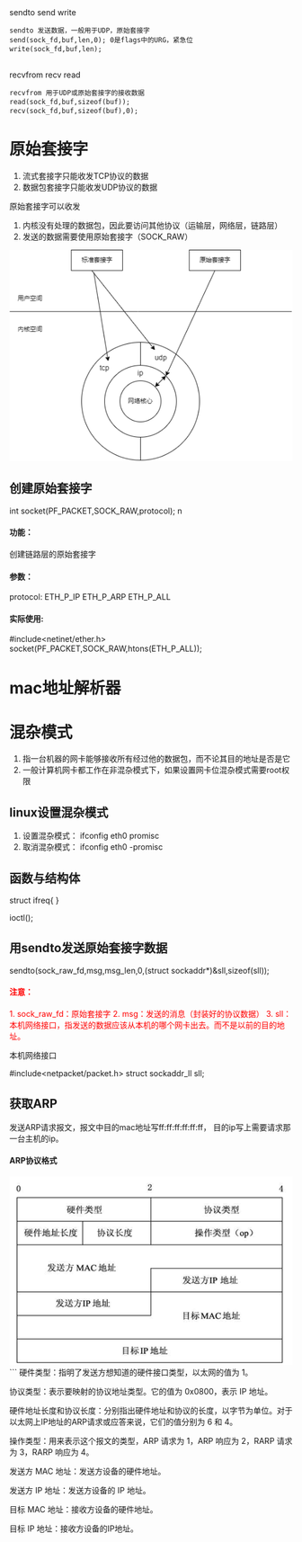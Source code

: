 ## 
sendto send write
```
sendto 发送数据，一般用于UDP，原始套接字
send(sock_fd,buf,len,0); 0是flags中的URG，紧急位
write(sock_fd,buf,len);
```

## 
recvfrom recv read
```
recvfrom 用于UDP或原始套接字的接收数据
read(sock_fd,buf,sizeof(buf));
recv(sock_fd,buf,sizeof(buf),0);
```

# 原始套接字

1. 流式套接字只能收发TCP协议的数据
2. 数据包套接字只能收发UDP协议的数据

原始套接字可以收发
1. 内核没有处理的数据包，因此要访问其他协议（运输层，网络层，链路层）
2. 发送的数据需要使用原始套接字（SOCK_RAW）

<img src="./套接字与空间.drawio.png" title="套接字与空间">


## 创建原始套接字

int socket(PF_PACKET,SOCK_RAW,protocol);
n
#### 功能：
创建链路层的原始套接字

#### 参数：
protocol:
ETH_P_IP
ETH_P_ARP
ETH_P_ALL


#### 实际使用:
#include<netinet/ether.h>
socket(PF_PACKET,SOCK_RAW,htons(ETH_P_ALL));


# mac地址解析器

# 混杂模式

1. 指一台机器的网卡能够接收所有经过他的数据包，而不论其目的地址是否是它
2. 一般计算机网卡都工作在非混杂模式下，如果设置网卡位混杂模式需要root权限

## linux设置混杂模式
1. 设置混杂模式： ifconfig eth0 promisc
2. 取消混杂模式： ifconfig eth0 -promisc

## 函数与结构体
struct ifreq{
}

ioctl();


## 用sendto发送原始套接字数据
sendto(sock_raw_fd,msg,msg_len,0,(struct sockaddr*)&sll,sizeof(sll));

<h4 style="color:red">注意：</h4>
<div style="color:red">
1. sock_raw_fd：原始套接字
2. msg：发送的消息（封装好的协议数据）
3. sll：本机网络接口，指发送的数据应该从本机的哪个网卡出去。而不是以前的目的地址。
</div> 

本机网络接口

#include<netpacket/packet.h>
struct sockaddr_ll sll;


## 获取ARP

发送ARP请求报文，报文中目的mac地址写ff:ff:ff:ff:ff:ff，
目的ip写上需要请求那一台主机的ip。

#### ARP协议格式

<img src="./ARP.png" title="ARP协议" />
```
硬件类型：指明了发送方想知道的硬件接口类型，以太网的值为 1。

协议类型：表示要映射的协议地址类型。它的值为 0x0800，表示 IP 地址。

硬件地址长度和协议长度：分别指出硬件地址和协议的长度，以字节为单位。对于以太网上IP地址的ARP请求或应答来说，它们的值分别为 6 和 4。

操作类型：用来表示这个报文的类型，ARP 请求为 1，ARP 响应为 2，RARP 请求为 3，RARP 响应为 4。

发送方 MAC 地址：发送方设备的硬件地址。

发送方 IP 地址：发送方设备的 IP 地址。

目标 MAC 地址：接收方设备的硬件地址。

目标 IP 地址：接收方设备的IP地址。
```


